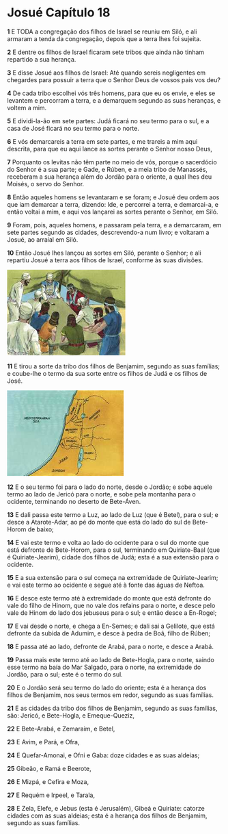 # Josué Capítulo 18

**1** 	E TODA a congregação dos filhos de Israel se reuniu em Siló, e ali armaram a tenda da congregação, depois que a terra lhes foi sujeita.

**2** 	E dentre os filhos de Israel ficaram sete tribos que ainda não tinham repartido a sua herança.

**3** 	E disse Josué aos filhos de Israel: Até quando sereis negligentes em chegardes para possuir a terra que o Senhor Deus de vossos pais vos deu?

**4** 	De cada tribo escolhei vós três homens, para que eu os envie, e eles se levantem e percorram a terra, e a demarquem segundo as suas heranças, e voltem a mim.

**5** 	E dividi-la-ão em sete partes: Judá ficará no seu termo para o sul, e a casa de José ficará no seu termo para o norte.

**6** 	E vós demarcareis a terra em sete partes, e me trareis a mim aqui descrita, para que eu aqui lance as sortes perante o Senhor nosso Deus,

**7** 	Porquanto os levitas não têm parte no meio de vós, porque o sacerdócio do Senhor é a sua parte; e Gade, e Rúben, e a meia tribo de Manassés, receberam a sua herança além do Jordão para o oriente, a qual lhes deu Moisés, o servo do Senhor.

**8** 	Então aqueles homens se levantaram e se foram; e Josué deu ordem aos que iam demarcar a terra, dizendo: Ide, e percorrei a terra, e demarcai-a, e então voltai a mim, e aqui vos lançarei as sortes perante o Senhor, em Siló.

**9** 	Foram, pois, aqueles homens, e passaram pela terra, e a demarcaram, em sete partes segundo as cidades, descrevendo-a num livro; e voltaram a Josué, ao arraial em Siló.

**10** 	Então Josué lhes lançou as sortes em Siló, perante o Senhor; e ali repartiu Josué a terra aos filhos de Israel, conforme às suas divisões.

![](../Images/SweetPublishing/6-18-1.jpg) 

**11** 	E tirou a sorte da tribo dos filhos de Benjamim, segundo as suas famílias; e coube-lhe o termo da sua sorte entre os filhos de Judá e os filhos de José.

![](../Images/SweetPublishing/6-13-2.jpg) 

**12** 	E o seu termo foi para o lado do norte, desde o Jordão; e sobe aquele termo ao lado de Jericó para o norte, e sobe pela montanha para o ocidente, terminando no deserto de Bete-Áven.

**13** 	E dali passa este termo a Luz, ao lado de Luz (que é Betel), para o sul; e desce a Atarote-Adar, ao pé do monte que está do lado do sul de Bete-Horom de baixo;

**14** 	E vai este termo e volta ao lado do ocidente para o sul do monte que está defronte de Bete-Horom, para o sul, terminando em Quiriate-Baal (que é Quiriate-Jearim), cidade dos filhos de Judá; esta é a sua extensão para o ocidente.

**15** 	E a sua extensão para o sul começa na extremidade de Quiriate-Jearim; e vai este termo ao ocidente e segue até à fonte das águas de Neftoa.

**16** 	E desce este termo até à extremidade do monte que está defronte do vale do filho de Hinom, que no vale dos refains para o norte, e desce pelo vale de Hinom do lado dos jebuseus para o sul; e então desce a En-Rogel;

**17** 	E vai desde o norte, e chega a En-Semes; e dali sai a Gelilote, que está defronte da subida de Adumim, e desce à pedra de Boã, filho de Rúben;

**18** 	E passa até ao lado, defronte de Arabá, para o norte, e desce a Arabá.

**19** 	Passa mais este termo até ao lado de Bete-Hogla, para o norte, saindo esse termo na baía do Mar Salgado, para o norte, na extremidade do Jordão, para o sul; este é o termo do sul.

**20** 	E o Jordão será seu termo do lado do oriente; esta é a herança dos filhos de Benjamim, nos seus termos em redor, segundo as suas famílias.

**21** 	E as cidades da tribo dos filhos de Benjamim, segundo as suas famílias, são: Jericó, e Bete-Hogla, e Emeque-Queziz,

**22** 	E Bete-Arabá, e Zemaraim, e Betel,

**23** 	E Avim, e Pará, e Ofra,

**24** 	E Quefar-Amonai, e Ofni e Gaba: doze cidades e as suas aldeias;

**25** 	Gibeão, e Ramá e Beerote,

**26** 	E Mizpá, e Cefira e Moza,

**27** 	E Requém e Irpeel, e Tarala,

**28** 	E Zela, Elefe, e Jebus (esta é Jerusalém), Gibeá e Quiriate: catorze cidades com as suas aldeias; esta é a herança dos filhos de Benjamim, segundo as suas famílias.

